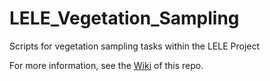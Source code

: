 # LELE_Vegetation_Sampling
Scripts for vegetation sampling tasks within the LELE Project

For more information, see the [Wiki](https://github.com/ManuelPopp/LELE_Vegetation_Sampling/wiki) of this repo.
